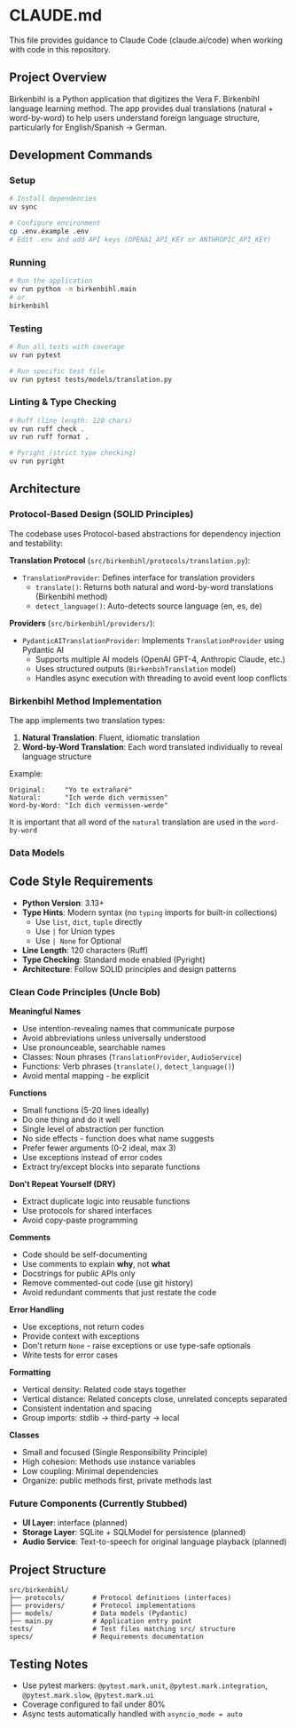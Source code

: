 # CLAUDE.md

This file provides guidance to Claude Code (claude.ai/code) when working with code in this repository.

## Project Overview

Birkenbihl is a Python application that digitizes the Vera F. Birkenbihl language learning method. The app provides dual translations (natural + word-by-word) to help users understand foreign language structure, particularly for English/Spanish → German.

## Development Commands

### Setup
```bash
# Install dependencies
uv sync

# Configure environment
cp .env.example .env
# Edit .env and add API keys (OPENAI_API_KEY or ANTHROPIC_API_KEY)
```

### Running
```bash
# Run the application
uv run python -m birkenbihl.main
# or
birkenbihl
```

### Testing
```bash
# Run all tests with coverage
uv run pytest

# Run specific test file
uv run pytest tests/models/translation.py
```

### Linting & Type Checking
```bash
# Ruff (line length: 120 chars)
uv run ruff check .
uv run ruff format .

# Pyright (strict type checking)
uv run pyright
```

## Architecture

### Protocol-Based Design (SOLID Principles)

The codebase uses Protocol-based abstractions for dependency injection and testability:

**Translation Protocol** (`src/birkenbihl/protocols/translation.py`):
- `TranslationProvider`: Defines interface for translation providers
  - `translate()`: Returns both natural and word-by-word translations (Birkenbihl method)
  - `detect_language()`: Auto-detects source language (en, es, de)

**Providers** (`src/birkenbihl/providers/`):
- `PydanticAITranslationProvider`: Implements `TranslationProvider` using Pydantic AI
  - Supports multiple AI models (OpenAI GPT-4, Anthropic Claude, etc.)
  - Uses structured outputs (`BirkenbihTranslation` model)
  - Handles async execution with threading to avoid event loop conflicts

### Birkenbihl Method Implementation

The app implements two translation types:
1. **Natural Translation**: Fluent, idiomatic translation
2. **Word-by-Word Translation**: Each word translated individually to reveal language structure

Example:
```
Original:     "Yo te extrañaré"
Natural:      "Ich werde dich vermissen"
Word-by-Word: "Ich dich vermissen-werde"
```
It is important that all word of the `natural` translation are used in the `word-by-word`

### Data Models


## Code Style Requirements

- **Python Version**: 3.13+
- **Type Hints**: Modern syntax (no `typing` imports for built-in collections)
  - Use `list`, `dict`, `tuple` directly
  - Use `|` for Union types
  - Use `| None` for Optional
- **Line Length**: 120 characters (Ruff)
- **Type Checking**: Standard mode enabled (Pyright)
- **Architecture**: Follow SOLID principles and design patterns

### Clean Code Principles (Uncle Bob)

**Meaningful Names**
- Use intention-revealing names that communicate purpose
- Avoid abbreviations unless universally understood
- Use pronounceable, searchable names
- Classes: Noun phrases (`TranslationProvider`, `AudioService`)
- Functions: Verb phrases (`translate()`, `detect_language()`)
- Avoid mental mapping - be explicit

**Functions**
- Small functions (5-20 lines ideally)
- Do one thing and do it well
- Single level of abstraction per function
- No side effects - function does what name suggests
- Prefer fewer arguments (0-2 ideal, max 3)
- Use exceptions instead of error codes
- Extract try/except blocks into separate functions

**Don't Repeat Yourself (DRY)**
- Extract duplicate logic into reusable functions
- Use protocols for shared interfaces
- Avoid copy-paste programming

**Comments**
- Code should be self-documenting
- Use comments to explain **why**, not **what**
- Docstrings for public APIs only
- Remove commented-out code (use git history)
- Avoid redundant comments that just restate the code

**Error Handling**
- Use exceptions, not return codes
- Provide context with exceptions
- Don't return `None` - raise exceptions or use type-safe optionals
- Write tests for error cases

**Formatting**
- Vertical density: Related code stays together
- Vertical distance: Related concepts close, unrelated concepts separated
- Consistent indentation and spacing
- Group imports: stdlib → third-party → local

**Classes**
- Small and focused (Single Responsibility Principle)
- High cohesion: Methods use instance variables
- Low coupling: Minimal dependencies
- Organize: public methods first, private methods last

### Future Components (Currently Stubbed)

- **UI Layer**: interface (planned)
- **Storage Layer**: SQLite + SQLModel for persistence (planned)
- **Audio Service**: Text-to-speech for original language playback (planned)

## Project Structure

```
src/birkenbihl/
├── protocols/       # Protocol definitions (interfaces)
├── providers/       # Protocol implementations
├── models/          # Data models (Pydantic)
├── main.py          # Application entry point
tests/               # Test files matching src/ structure
specs/               # Requirements documentation
```

## Testing Notes

- Use pytest markers: `@pytest.mark.unit`, `@pytest.mark.integration`, `@pytest.mark.slow`, `@pytest.mark.ui`
- Coverage configured to fail under 80%
- Async tests automatically handled with `asyncio_mode = auto`
